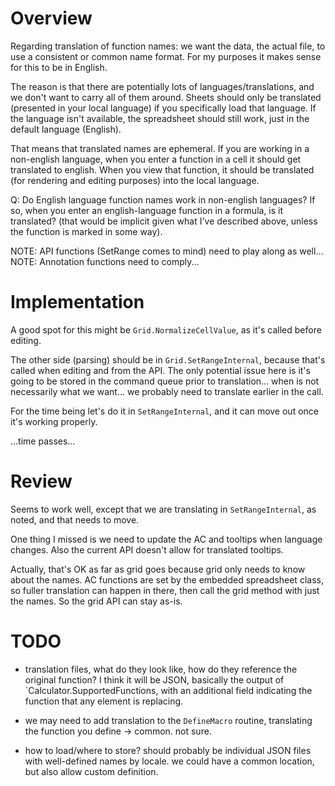 
# Overview

Regarding translation of function names: we want the data, the actual file,
to use a consistent or common name format. For my purposes it makes sense
for this to be in English.

The reason is that there are potentially lots of languages/translations, and
we don't want to carry all of them around. Sheets should only be translated
(presented in your local language) if you specifically load that language. If
the language isn't available, the spreadsheet should still work, just in the
default language (English).

That means that translated names are ephemeral. If you are working in a 
non-english language, when you enter a function in a cell it should get 
translated to english. When you view that function, it should be translated
(for rendering and editing purposes) into the local language.

Q: Do English language function names work in non-english languages? If so, 
   when you enter an english-language function in a formula, is it translated?
   (that would be implicit given what I've described above, unless the function
   is marked in some way).

NOTE: API functions (SetRange comes to mind) need to play along as well...
NOTE: Annotation functions need to comply...

# Implementation

A good spot for this might be `Grid.NormalizeCellValue`, as it's called before
editing.

The other side (parsing) should be in `Grid.SetRangeInternal`, because that's
called when editing and from the API. The only potential issue here is it's 
going to be stored in the command queue prior to translation... when is not 
necessarily what we want... we probably need to translate earlier in the call.

For the time being let's do it in `SetRangeInternal`, and it can move out once
it's working properly.

...time passes...

# Review

Seems to work well, except that we are translating in `SetRangeInternal`, as 
noted, and that needs to move. 

One thing I missed is we need to update the AC and tooltips when language 
changes. Also the current API doesn't allow for translated tooltips.

Actually, that's OK as far as grid goes because grid only needs to know about
the names. AC functions are set by the embedded spreadsheet class, so fuller
translation can happen in there, then call the grid method with just the names.
So the grid API can stay as-is.

# TODO

 - translation files, what do they look like, how do they reference the 
   original function? I think it will be JSON, basically the output of 
   `Calculator.SupportedFunctions, with an additional field indicating the 
   function that any element is replacing.

 - we may need to add translation to the `DefineMacro` routine, translating
   the function you define -> common. not sure.

 - how to load/where to store? should probably be individual JSON files with
   well-defined names by locale. we could have a common location, but also
   allow custom definition.
